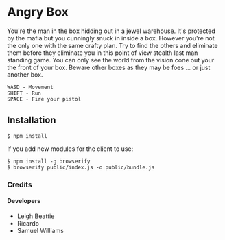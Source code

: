 # Angry Box

You're the man in the box hidding out in a jewel warehouse. It's protected by the mafia but you cunningly snuck in inside a box. However you're not the only one with the same crafty plan. Try to find the others and eliminate them before they eliminate you in this point of view stealth last man standing game. You can only see the world from the vision cone out your the front of your box. Beware other boxes as they may be foes ... or just another box.

	WASD - Movement
	SHIFT - Run
	SPACE - Fire your pistol

## Installation

	$ npm install

If you add new modules for the client to use:

	$ npm install -g browserify
	$ browserify public/index.js -o public/bundle.js

### Credits ###

#### Developers ####

- Leigh Beattie
- Ricardo
- Samuel Williams
